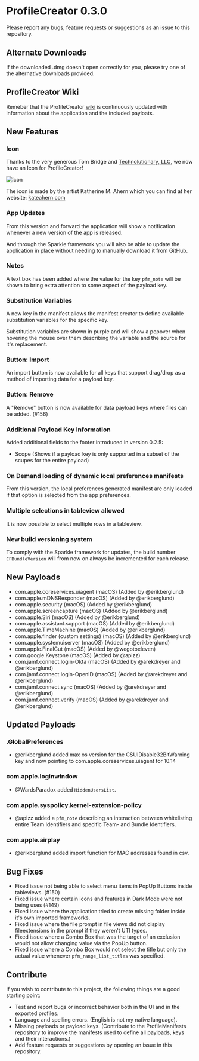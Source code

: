 # ProfileCreator 0.3.0

Please report any bugs, feature requests or suggestions as an issue to this repository.

## Alternate Downloads

If the downloaded .dmg doesn't open correctly for you, please try one of the alternative downloads provided.

## ProfileCreator Wiki

Remeber that the ProfileCreator [wiki](https://github.com/erikberglund/ProfileCreator/wiki) is continuously updated with information about the application and the included payloats.

## New Features

### Icon

Thanks to the very generous Tom Bridge and [Technolutionary, LLC](https://www.technolutionary.com), we now have an Icon for ProfileCreator!

![icon](https://github.com/erikberglund/ProfileCreator/blob/master/resources/wiki/128.png)

The icon is made by the artist Katherine M. Ahern which you can find at her website: [kateahern.com](kateahern.com)

### App Updates

From this version and forward the application will show a notification whenever a new version of the app is released. 

And through the Sparkle framework you will also be able to update the application in place without needing to manually download it from GitHub.

### Notes

A text box has been added where the value for the key `pfm_note` will be shown to bring extra attention to some aspect of the payload key.

### Substitution Variables

A new key in the manifest allows the manifest creator to define available substitution variables for the specific key.

Substitution variables are shown in purple and will show a popover when hovering the mouse over them describing the variable and the source for it's replacement.

### Button: Import

An import button is now available for all keys that support drag/drop as a method of importing data for a payload key.

### Button: Remove

A "Remove" button is now available for data payload keys where files can be added. (#156)

### Additional Payload Key Information

Added additional fields to the footer introduced in version 0.2.5:

- Scope (Shows if a payload key is only supported in a subset of the scupes for the entire payload)

### On Demand loading of dynamic local preferences manifests

From this version, the local preferences generated manifest are only loaded if that option is selected from the app preferences.

### Multiple selections in tableview allowed

It is now possible to select multiple rows in a tableview.

### New build versioning system

To comply with the Sparkle framework for updates, the build number `CFBundleVersion` will from now on always be incremented for each release.

## New Payloads

- com.apple.coreservices.uiagent (macOS) (Added by @erikberglund)
- com.apple.mDNSResponder (macOS) (Added by @erikberglund)
- com.apple.security (macOS) (Added by @erikberglund)
- com.apple.screencapture (macOS) (Added by @erikberglund)
- com.apple.Siri (macOS) (Added by @erikberglund)
- com.apple.assistant.support (macOS) (Added by @erikberglund)
- com.apple.TimeMachine (macOS) (Added by @erikberglund)
- com.apple.finder (custom settings) (macOS) (Added by @erikberglund)
- com.apple.systemuiserver (macOS) (Added by @erikberglund)
- com.apple.FinalCut (macOS) (Added by @wegotoeleven)
- com.google.Keystone (macOS) (Added by @apizz)
- com.jamf.connect.login-Okta (macOS) (Added by @arekdreyer and @erikberglund)
- com.jamf.connect.login-OpenID (macOS) (Added by @arekdreyer and @erikberglund)
- com.jamf.connect.sync (macOS) (Added by @arekdreyer and @erikberglund)
- com.jamf.connect.verify (macOS) (Added by @arekdreyer and @erikberglund)

## Updated Payloads

### .GlobalPreferences
- @erikberglund added max os version for the CSUIDisable32BitWarning key and now pointing to com.apple.coreservices.uiagent for 10.14

### com.apple.loginwindow
- @WardsParadox added `HiddenUsersList`.

### com.apple.syspolicy.kernel-extension-policy
- @apizz added a `pfm_note` describing an interaction between whitelisting entire Team Identifiers and specific Team- and Bundle Identifiers.

### com.apple.airplay
- @erikberglund added import function for MAC addresses found in csv.

## Bug Fixes

- Fixed issue not being able to select menu items in PopUp Buttons inside tableviews. (#150)  
- Fixed issue where certain icons and features in Dark Mode were not being uses (#149)
- Fixed issue where the application tried to create missing folder inside it's own imported frameworks.
- Fixed issue where the file prompt in file views did not display fileextensions in the prompt if they weren't UTI types.
- Fixed issue where a Combo Box that was the target of an exclusion would not allow changing value via the PopUp button.
- Fixed issue where a Combo Box would not select the title but only the actual value whenever `pfm_range_list_titles` was specified.

## Contribute

If you wish to contribute to this project, the following things are a good starting point:

- Test and report bugs or incorrect behavior both in the UI and in the exported profiles.
- Language and spelling errors. (English is not my native language).
- Missing payloads or payload keys. (Contribute to the ProfileManifests repository to improve the manifests used to define all payloads, keys and their interactions.)
- Add feature requests or suggestions by opening an issue in this repository.

